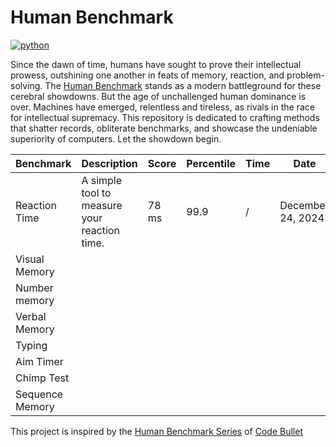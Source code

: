 # Human Benchmark

[![python](https://img.shields.io/badge/Python-3.11-3776AB.svg?style=flat&logo=python&logoColor=white)](https://www.python.org)

Since the dawn of time, humans have sought to prove their intellectual 
prowess, outshining one another in feats of memory, reaction, and 
problem-solving. The [Human Benchmark](https://humanbenchmark.com/)
stands as a modern battleground for these cerebral showdowns. But 
the age of unchallenged human dominance is over. Machines have emerged, 
relentless and tireless, as rivals in the race for intellectual 
supremacy. This repository is dedicated to crafting methods that 
shatter records, obliterate benchmarks, and showcase the undeniable 
superiority of computers. Let the showdown begin.

| Benchmark       | Description                                  | Score | Percentile | Time | Date              |
|-----------------|----------------------------------------------|-------|------------|------|-------------------|
| Reaction Time   | A simple tool to measure your reaction time. | 78 ms | 99.9       | /    | December 24, 2024 |
| Visual Memory   |                                              |       |            |      |                   |
| Number memory   |                                              |       |            |      |                   |
| Verbal Memory   |                                              |       |            |      |                   |
| Typing          |                                              |       |            |      |                   |
| Aim Timer       |                                              |       |            |      |                   |
| Chimp Test      |                                              |       |            |      |                   |
| Sequence Memory |                                              |       |            |      |                   |

This project is inspired by the [Human Benchmark Series](https://www.youtube.com/@codebulletsdayoff582) of [Code Bullet](https://www.youtube.com/@CodeBullet)
